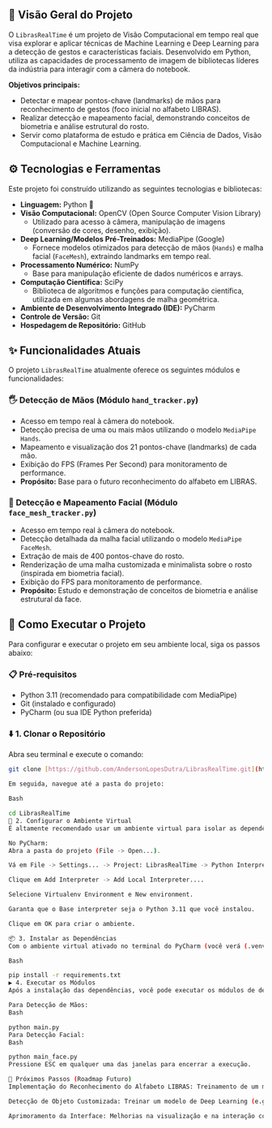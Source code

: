 ## 🚀 Visão Geral do Projeto

O `LibrasRealTime` é um projeto de Visão Computacional em tempo real que visa explorar e aplicar técnicas de Machine Learning e Deep Learning para a detecção de gestos e características faciais. Desenvolvido em Python, utiliza as capacidades de processamento de imagem de bibliotecas líderes da indústria para interagir com a câmera do notebook.

**Objetivos principais:**
* Detectar e mapear pontos-chave (landmarks) de mãos para reconhecimento de gestos (foco inicial no alfabeto LIBRAS).
* Realizar detecção e mapeamento facial, demonstrando conceitos de biometria e análise estrutural do rosto.
* Servir como plataforma de estudo e prática em Ciência de Dados, Visão Computacional e Machine Learning.

## ⚙️ Tecnologias e Ferramentas

Este projeto foi construído utilizando as seguintes tecnologias e bibliotecas:

* **Linguagem:** Python 🐍
* **Visão Computacional:** OpenCV (Open Source Computer Vision Library)
    * Utilizado para acesso à câmera, manipulação de imagens (conversão de cores, desenho, exibição).
* **Deep Learning/Modelos Pré-Treinados:** MediaPipe (Google)
    * Fornece modelos otimizados para detecção de mãos (`Hands`) e malha facial (`FaceMesh`), extraindo landmarks em tempo real.
* **Processamento Numérico:** NumPy
    * Base para manipulação eficiente de dados numéricos e arrays.
* **Computação Científica:** SciPy
    * Biblioteca de algoritmos e funções para computação científica, utilizada em algumas abordagens de malha geométrica.
* **Ambiente de Desenvolvimento Integrado (IDE):** PyCharm
* **Controle de Versão:** Git
* **Hospedagem de Repositório:** GitHub

## ✨ Funcionalidades Atuais

O projeto `LibrasRealTime` atualmente oferece os seguintes módulos e funcionalidades:

### 🖐️ Detecção de Mãos (Módulo `hand_tracker.py`)
* Acesso em tempo real à câmera do notebook.
* Detecção precisa de uma ou mais mãos utilizando o modelo `MediaPipe Hands`.
* Mapeamento e visualização dos 21 pontos-chave (landmarks) de cada mão.
* Exibição do FPS (Frames Per Second) para monitoramento de performance.
* **Propósito:** Base para o futuro reconhecimento do alfabeto em LIBRAS.

### 👤 Detecção e Mapeamento Facial (Módulo `face_mesh_tracker.py`)
* Acesso em tempo real à câmera do notebook.
* Detecção detalhada da malha facial utilizando o modelo `MediaPipe FaceMesh`.
* Extração de mais de 400 pontos-chave do rosto.
* Renderização de uma malha customizada e minimalista sobre o rosto (inspirada em biometria facial).
* Exibição do FPS para monitoramento de performance.
* **Propósito:** Estudo e demonstração de conceitos de biometria e análise estrutural da face.

## 🚀 Como Executar o Projeto

Para configurar e executar o projeto em seu ambiente local, siga os passos abaixo:

### 📋 Pré-requisitos
* Python 3.11 (recomendado para compatibilidade com MediaPipe)
* Git (instalado e configurado)
* PyCharm (ou sua IDE Python preferida)

### ⬇️ 1. Clonar o Repositório

Abra seu terminal e execute o comando:
```bash
git clone [https://github.com/AndersonLopesDutra/LibrasRealTime.git](https://github.com/AndersonLopesDutra/LibrasRealTime.git)

Em seguida, navegue até a pasta do projeto:

Bash

cd LibrasRealTime
🐍 2. Configurar o Ambiente Virtual
É altamente recomendado usar um ambiente virtual para isolar as dependências do projeto.

No PyCharm:
Abra a pasta do projeto (File -> Open...).

Vá em File -> Settings... -> Project: LibrasRealTime -> Python Interpreter.

Clique em Add Interpreter -> Add Local Interpreter....

Selecione Virtualenv Environment e New environment.

Garanta que o Base interpreter seja o Python 3.11 que você instalou.

Clique em OK para criar o ambiente.

📦 3. Instalar as Dependências
Com o ambiente virtual ativado no terminal do PyCharm (você verá (.venv) no prompt), instale todas as bibliotecas necessárias com um único comando:

Bash

pip install -r requirements.txt
▶️ 4. Executar os Módulos
Após a instalação das dependências, você pode executar os módulos de detecção:

Para Detecção de Mãos:
Bash

python main.py
Para Detecção Facial:
Bash

python main_face.py
Pressione ESC em qualquer uma das janelas para encerrar a execução.

🎯 Próximos Passos (Roadmap Futuro)
Implementação do Reconhecimento do Alfabeto LIBRAS: Treinamento de um modelo de Machine Learning (classificador) utilizando os landmarks das mãos para identificar as letras do alfabeto estático em LIBRAS.

Detecção de Objeto Customizada: Treinar um modelo de Deep Learning (e.g., YOLO) para detectar objetos específicos (como um cigarro) e verificar a interação com as feições faciais.

Aprimoramento da Interface: Melhorias na visualização e na interação com o usuário.

